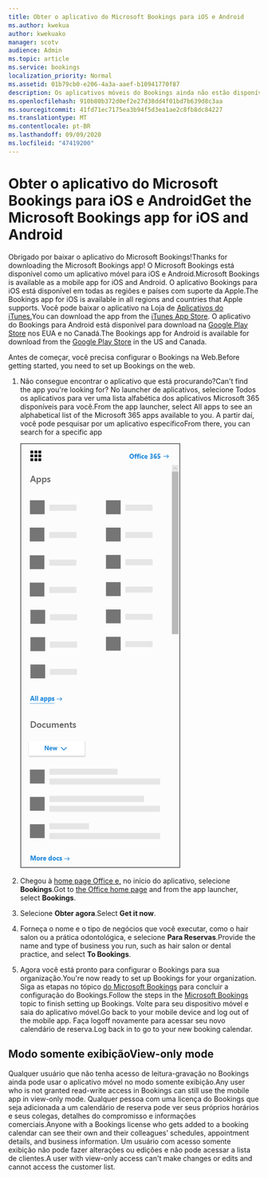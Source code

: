 ```yaml
---
title: Obter o aplicativo do Microsoft Bookings para iOS e Android
ms.author: kwekua
author: kwekuako
manager: scotv
audience: Admin
ms.topic: article
ms.service: bookings
localization_priority: Normal
ms.assetid: 01b79cb0-e206-4a3a-aaef-b10941770f87
description: Os aplicativos móveis do Bookings ainda não estão disponíveis em todo o mundo. Este artigo lista as localidades onde os aplicativos estão disponíveis agora.
ms.openlocfilehash: 910b80b372d0ef2e27d38dd4f01bd7b639d8c3aa
ms.sourcegitcommit: 41fd71ec7175ea3b94f5d3ea1ae2c8fb8dc84227
ms.translationtype: MT
ms.contentlocale: pt-BR
ms.lasthandoff: 09/09/2020
ms.locfileid: "47419200"
---
```

# <a name="get-the-microsoft-bookings-app-for-ios-and-android"></a><span data-ttu-id="2c574-104">Obter o aplicativo do Microsoft Bookings para iOS e Android</span><span class="sxs-lookup"><span data-stu-id="2c574-104">Get the Microsoft Bookings app for iOS and Android</span></span>

<span data-ttu-id="2c574-105">Obrigado por baixar o aplicativo do Microsoft Bookings!</span><span class="sxs-lookup"><span data-stu-id="2c574-105">Thanks for downloading the Microsoft Bookings app!</span></span> <span data-ttu-id="2c574-106">O Microsoft Bookings está disponível como um aplicativo móvel para iOS e Android.</span><span class="sxs-lookup"><span data-stu-id="2c574-106">Microsoft Bookings is available as a mobile app for iOS and Android.</span></span> <span data-ttu-id="2c574-107">O aplicativo Bookings para iOS está disponível em todas as regiões e países com suporte da Apple.</span><span class="sxs-lookup"><span data-stu-id="2c574-107">The Bookings app for iOS is available in all regions and countries that Apple supports.</span></span> <span data-ttu-id="2c574-108">Você pode baixar o aplicativo na Loja de [Aplicativos do iTunes.](https://apps.apple.com/app/microsoft-bookings/id1065657468)</span><span class="sxs-lookup"><span data-stu-id="2c574-108">You can download the app from the [iTunes App Store](https://apps.apple.com/app/microsoft-bookings/id1065657468).</span></span> <span data-ttu-id="2c574-109">O aplicativo do Bookings para Android está disponível para download na [Google Play Store](https://play.google.com/store/apps/details?id=com.microsoft.exchange.bookings) nos EUA e no Canadá.</span><span class="sxs-lookup"><span data-stu-id="2c574-109">The Bookings app for Android is available for download from the [Google Play Store](https://play.google.com/store/apps/details?id=com.microsoft.exchange.bookings) in the US and Canada.</span></span>

<span data-ttu-id="2c574-110">Antes de começar, você precisa configurar o Bookings na Web.</span><span class="sxs-lookup"><span data-stu-id="2c574-110">Before getting started, you need to set up Bookings on the web.</span></span>

1. <span data-ttu-id="2c574-111">Não consegue encontrar o aplicativo que está procurando?</span><span class="sxs-lookup"><span data-stu-id="2c574-111">Can't find the app you're looking for?</span></span> <span data-ttu-id="2c574-112">No launcher de aplicativos, selecione Todos os aplicativos para ver uma lista alfabética dos aplicativos Microsoft 365 disponíveis para você.</span><span class="sxs-lookup"><span data-stu-id="2c574-112">From the app launcher, select All apps to see an alphabetical list of the Microsoft 365 apps available to you.</span></span> <span data-ttu-id="2c574-113">A partir daí, você pode pesquisar por um aplicativo específico</span><span class="sxs-lookup"><span data-stu-id="2c574-113">From there, you can search for a specific app</span></span>

   ![Imagem do launcher de aplicativo](../media/bookings-all-apps-launcher.png)

2. <span data-ttu-id="2c574-115">Chegou à [home page Office e,](https://office.com) no início do aplicativo, selecione **Bookings**.</span><span class="sxs-lookup"><span data-stu-id="2c574-115">Got to [the Office home page](https://office.com) and from the app launcher, select **Bookings**.</span></span>

3. <span data-ttu-id="2c574-116">Selecione **Obter agora**.</span><span class="sxs-lookup"><span data-stu-id="2c574-116">Select **Get it now**.</span></span>

4. <span data-ttu-id="2c574-117">Forneça o nome e o tipo de negócios que você executar, como o hair salon ou a prática odontológica, e selecione **Para Reservas**.</span><span class="sxs-lookup"><span data-stu-id="2c574-117">Provide the name and type of business you run, such as hair salon or dental practice, and select **To Bookings**.</span></span>

5. <span data-ttu-id="2c574-118">Agora você está pronto para configurar o Bookings para sua organização.</span><span class="sxs-lookup"><span data-stu-id="2c574-118">You're now ready to set up Bookings for your organization.</span></span> <span data-ttu-id="2c574-119">Siga as etapas no tópico [do Microsoft Bookings](bookings-overview.md) para concluir a configuração do Bookings.</span><span class="sxs-lookup"><span data-stu-id="2c574-119">Follow the steps in the [Microsoft Bookings](bookings-overview.md) topic to finish setting up Bookings.</span></span> <span data-ttu-id="2c574-120">Volte para seu dispositivo móvel e saia do aplicativo móvel.</span><span class="sxs-lookup"><span data-stu-id="2c574-120">Go back to your mobile device and log out of the mobile app.</span></span> <span data-ttu-id="2c574-121">Faça logoff novamente para acessar seu novo calendário de reserva.</span><span class="sxs-lookup"><span data-stu-id="2c574-121">Log back in to go to your new booking calendar.</span></span>

## <a name="view-only-mode"></a><span data-ttu-id="2c574-122">Modo somente exibição</span><span class="sxs-lookup"><span data-stu-id="2c574-122">View-only mode</span></span>

<span data-ttu-id="2c574-123">Qualquer usuário que não tenha acesso de leitura-gravação no Bookings ainda pode usar o aplicativo móvel no modo somente exibição.</span><span class="sxs-lookup"><span data-stu-id="2c574-123">Any user who is not granted read-write access in Bookings can still use the mobile app in view-only mode.</span></span> <span data-ttu-id="2c574-124">Qualquer pessoa com uma licença do Bookings que seja adicionada a um calendário de reserva pode ver seus próprios horários e seus colegas, detalhes do compromisso e informações comerciais.</span><span class="sxs-lookup"><span data-stu-id="2c574-124">Anyone with a Bookings license who gets added to a booking calendar can see their own and their colleagues’ schedules, appointment details, and business information.</span></span> <span data-ttu-id="2c574-125">Um usuário com acesso somente exibição não pode fazer alterações ou edições e não pode acessar a lista de clientes.</span><span class="sxs-lookup"><span data-stu-id="2c574-125">A user with view-only access can't make changes or edits and cannot access the customer list.</span></span>
